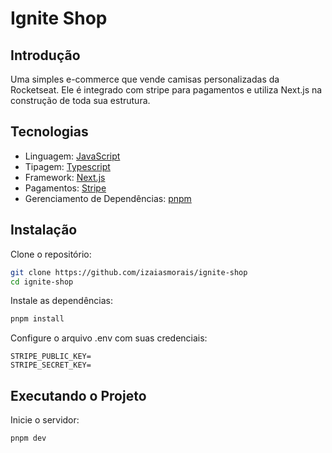 # Ignite Shop

## Introdução

Uma simples e-commerce que vende camisas personalizadas da Rocketseat. Ele é integrado com stripe para pagamentos e utiliza Next.js na construção de toda sua estrutura.

## Tecnologias

- Linguagem: [JavaScript](https://developer.mozilla.org/pt-BR/docs/Web/JavaScript)
- Tipagem: [Typescript](https://www.typescriptlang.org/)
- Framework: [Next.js](https://nextjs.org/)
- Pagamentos: [Stripe](https://stripe.com/)
- Gerenciamento de Dependências: [pnpm](https://pnpm.io)

## Instalação

Clone o repositório:

```bash
git clone https://github.com/izaiasmorais/ignite-shop
cd ignite-shop
```

Instale as dependências:

```bash
pnpm install
```

Configure o arquivo .env com suas credenciais:

```env
STRIPE_PUBLIC_KEY=
STRIPE_SECRET_KEY=
```

## Executando o Projeto

Inicie o servidor:

```bash
pnpm dev
```
